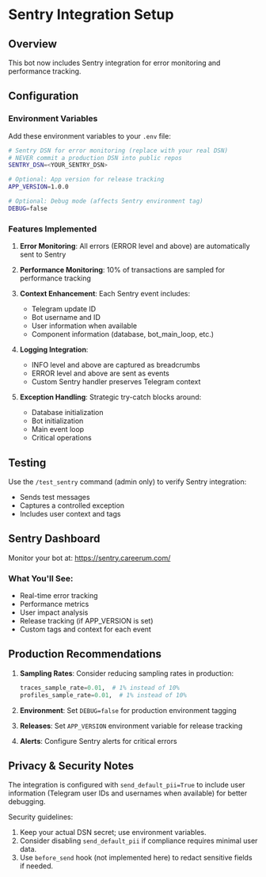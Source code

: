 # Sentry Integration Setup

## Overview
This bot now includes Sentry integration for error monitoring and performance tracking.

## Configuration

### Environment Variables
Add these environment variables to your `.env` file:

```bash
# Sentry DSN for error monitoring (replace with your real DSN)
# NEVER commit a production DSN into public repos
SENTRY_DSN=<YOUR_SENTRY_DSN>

# Optional: App version for release tracking
APP_VERSION=1.0.0

# Optional: Debug mode (affects Sentry environment tag)
DEBUG=false
```

### Features Implemented

1. **Error Monitoring**: All errors (ERROR level and above) are automatically sent to Sentry
2. **Performance Monitoring**: 10% of transactions are sampled for performance tracking
3. **Context Enhancement**: Each Sentry event includes:
   - Telegram update ID
   - Bot username and ID
   - User information when available
   - Component information (database, bot_main_loop, etc.)

4. **Logging Integration**: 
   - INFO level and above are captured as breadcrumbs
   - ERROR level and above are sent as events
   - Custom Sentry handler preserves Telegram context

5. **Exception Handling**: Strategic try-catch blocks around:
   - Database initialization
   - Bot initialization
   - Main event loop
   - Critical operations

## Testing

Use the `/test_sentry` command (admin only) to verify Sentry integration:
- Sends test messages
- Captures a controlled exception
- Includes user context and tags

## Sentry Dashboard

Monitor your bot at: https://sentry.careerum.com/

### What You'll See:
- Real-time error tracking
- Performance metrics
- User impact analysis
- Release tracking (if APP_VERSION is set)
- Custom tags and context for each event

## Production Recommendations

1. **Sampling Rates**: Consider reducing sampling rates in production:
   ```python
   traces_sample_rate=0.01,  # 1% instead of 10%
   profiles_sample_rate=0.01,  # 1% instead of 10%
   ```

2. **Environment**: Set `DEBUG=false` for production environment tagging

3. **Releases**: Set `APP_VERSION` environment variable for release tracking

4. **Alerts**: Configure Sentry alerts for critical errors

## Privacy & Security Notes

The integration is configured with `send_default_pii=True` to include user information (Telegram user IDs and usernames when available) for better debugging.

Security guidelines:
1. Keep your actual DSN secret; use environment variables.
2. Consider disabling `send_default_pii` if compliance requires minimal user data.
3. Use `before_send` hook (not implemented here) to redact sensitive fields if needed.